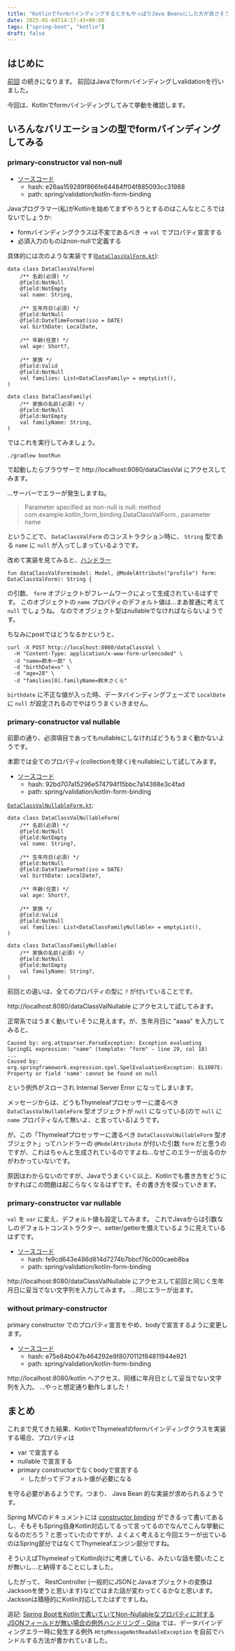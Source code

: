 ```yaml
---
title: "KotlinでformバインディングするときもやっぱりJava Beansにした方が良さそう"
date: 2025-05-04T14:17:43+09:00
tags: ["spring-boot", "kotlin"]
draft: false
---
```


## はじめに

[前回](/blog/202505/01/spring-boot-form-binding.md) の続きになります。
前回はJavaでformバインディングしvalidationを行いました。

今回は、Kotlinでformバインディングしてみて挙動を確認します。

## いろんなバリエーションの型でformバインディングしてみる

### primary-constructor val non-null

- [ソースコード](https://github.com/yukihane/hello-java/tree/e26aa159289f866fe64484ff04f885093cc31988/spring/validation/kotlin-form-binding)
  - hash: e26aa159289f866fe64484ff04f885093cc31988
  - path: spring/validation/kotlin-form-binding

Javaプログラマー(私)がKotlinを始めてまずやろうとするのはこんなところではないでしょうか:

- formバインディングクラスは不変であるべき -> `val` でプロパティ宣言する
- 必須入力のものはnon-nullで定義する

具体的には次のような実装です([`DataClassValForm.kt`](https://github.com/yukihane/hello-java/blob/e26aa159289f866fe64484ff04f885093cc31988/spring/validation/kotlin-form-binding/src/main/kotlin/com/example/kotlin_form_binding/DataClassValForm.kt)):

```
data class DataClassValForm(
    /** 名前(必須) */
    @field:NotNull
    @field:NotEmpty
    val name: String,

    /** 生年月日(必須) */
    @field:NotNull
    @field:DateTimeFormat(iso = DATE)
    val birthDate: LocalDate,

    /** 年齢(任意) */
    val age: Short?,

    /** 家族 */
    @field:Valid
    @field:NotNull
    val families: List<DataClassFamily> = emptyList(),
)

data class DataClassFamily(
    /** 家族の名前(必須) */
    @field:NotNull
    @field:NotEmpty
    val familyName: String,
)
```

ではこれを実行してみましょう。

```
./gradlew bootRun
```

で起動したらブラウザーで http://localhost:8080/dataClassVal にアクセスしてみます。

…サーバーでエラーが発生しますね。

> Parameter specified as non-null is null: method com.example.kotlin_form_binding.DataClassValForm.<init>, parameter name

というこどで、 `DataClassValForm` のコンストラクション時に、 `String` 型である `name` に `null` が入ってしまっているようです。

改めて実装を見てみると、[ハンドラー](https://github.com/yukihane/hello-java/blob/e26aa159289f866fe64484ff04f885093cc31988/spring/validation/kotlin-form-binding/src/main/kotlin/com/example/kotlin_form_binding/MyController.kt#L43)

```
fun dataClassValForm(model: Model, @ModelAttribute("profile") form: DataClassValForm): String {
```

の引数、 `form` オブジェクトがフレームワークによって生成されているはずです。
このオブジェクトの `name` プロパティのデフォルト値は…まあ普通に考えて `null` でしょうね。
なのでオブジェクト型はnullableでなければならないようです。

ちなみにpostではどうなるかというと、

```
curl -X POST http://localhost:8080/dataClassVal \
  -H "Content-Type: application/x-www-form-urlencoded" \
  -d "name=鈴木一郎" \
  -d "birthDate=x" \
  -d "age=28" \
  -d "families[0].familyName=鈴木さくら"
```

`birthdate` に不正な値が入った時、データバインディングフェーズで `LocalDate` に `null` が設定されるのでやはりうまくいきません。

### primary-constructor val nullable

前節の通り、必須項目であってもnullableにしなければどうもうまく動かないようです。

本節では全てのプロパティ(collectionを除く)をnullableにして試してみます。

- [ソースコード](https://github.com/yukihane/hello-java/tree/92bd707a15296e574794f15bbc7a14368e3c4fad/spring/validation/kotlin-form-binding)
  - hash: 92bd707a15296e574794f15bbc7a14368e3c4fad
  - path: spring/validation/kotlin-form-binding

[`DataClassValNullableForm.kt`](https://github.com/yukihane/hello-java/blob/92bd707a15296e574794f15bbc7a14368e3c4fad/spring/validation/kotlin-form-binding/src/main/kotlin/com/example/kotlin_form_binding/DataClassValNullableForm.kt):

```
data class DataClassValNullableForm(
    /** 名前(必須) */
    @field:NotNull
    @field:NotEmpty
    val name: String?,

    /** 生年月日(必須) */
    @field:NotNull
    @field:DateTimeFormat(iso = DATE)
    val birthDate: LocalDate?,

    /** 年齢(任意) */
    val age: Short?,

    /** 家族 */
    @field:Valid
    @field:NotNull
    val families: List<DataClassFamilyNullable> = emptyList(),
)

data class DataClassFamilyNullable(
    /** 家族の名前(必須) */
    @field:NotNull
    @field:NotEmpty
    val familyName: String?,
)
```

前回との違いは、全てのプロパティの型に `?` が付いていることです。

http://localhost:8080/dataClassValNullable にアクセスして試してみます。

正常系ではうまく動いていそうに見えます。が、生年月日に "aaaa" を入力してみると、

```
Caused by: org.attoparser.ParseException: Exception evaluating SpringEL expression: "name" (template: "form" - line 29, col 18)
...
Caused by: org.springframework.expression.spel.SpelEvaluationException: EL1007E: Property or field 'name' cannot be found on null
```

という例外がスローされ Internal Server Error になってしまいます。

メッセージからは、どうもThymeleafプロセッサーに渡るべき `DataClassValNullableForm` 型オブジェクトが `null` になっている(ので `null` に `name` プロパティなんて無いよ、と言っている)ようです。

が、この「Thymeleafプロセッサーに渡るべき `DataClassValNullableForm` 型オブジェクト」ってハンドラーの `@ModelAttribute` が付いた引数 `form` だと思うのですが、これはちゃんと生成されているのですよね…なぜこのエラーが出るのかがわかっていないです。

原因はわからないのですが、Javaでうまくいく以上、Kotlinでも書き方をどうにかすればこの問題は起こらなくなるはずです。その書き方を探っていきます。

### primary-constructor var nullable

`val` を `var` に変え、デフォルト値も設定してみます。
これでJavaからは引数なしのデフォルトコンストラクター、setter/getterを備えているように見えているはずです。

- [ソースコード](https://github.com/yukihane/hello-java/tree/fe9cd643e486d814d7274b7bbcf76c000caeb8ba/spring/validation/kotlin-form-binding/src/main/kotlin/com/example/kotlin_form_binding)
  - hash: fe9cd643e486d814d7274b7bbcf76c000caeb8ba
  - path: spring/validation/kotlin-form-binding

http://localhost:8080/dataClassValNullable にアクセスして前回と同じく生年月日に妥当でない文字列を入力してみます。
…同じエラーが出ます。

### without primary-constructor

primary constructor でのプロパティ宣言をやめ、bodyで宣言するように変更します。

- [ソースコード](https://github.com/yukihane/hello-java/tree/e75e84b047b464292e8f8070112f84811944e921/spring/validation/kotlin-form-binding/src/main/kotlin/com/example/kotlin_form_binding)
  - hash: e75e84b047b464292e8f8070112f84811944e921
  - path: spring/validation/kotlin-form-binding

http://localhost:8080/kotlin へアクセス、同様に年月日として妥当でない文字列を入力。
…やっと想定通り動作しました！

## まとめ

これまで見てきた結果、KotlinでThymeleafのformバインディングクラスを実装する場合、プロパティは

- var で宣言する
- nullable で宣言する
- primary constructorでなくbodyで宣言する
  - したがってデフォルト値が必要になる

を守る必要があるようです。つまり、 Java Bean 的な実装が求められるようです。

Spring MVCのドキュメントには [constructor binding](https://docs.spring.io/spring-framework/reference/core/validation/beans-beans.html#beans-constructor-binding) ができるって書いてあるし、そもそもSpring自身Kotlin対応してるって言ってるのでなんでこんな挙動になるのだろう？と思っていたのですが、よくよく考えると今回エラーが出ているのはSpring部分ではなくてThymeleafエンジン部分ですね。

そういえばThymeleafってKotlin向けに考慮している、みたいな話を聞いたことが無いし…と納得することにしました。

したがって、 RestController (一般的にJSONとJavaオブジェクトの変換はJacksonを使うと思います)などではまた話が変わってくるかなと思います。
Jacksonは積極的にKotlin対応してたはずですしね。

追記: [Spring BootをKotlinで書いていてNon-Nullableなプロパティに対するJSONフィールドが無い場合の例外ハンドリング - Qiita](https://qiita.com/kazokmr/items/b4744e1318b097f601ef) では、データバインディングエラー時に発生する例外 `HttpMessageNotReadableException` を自前でハンドルする方法が書かれていました。
